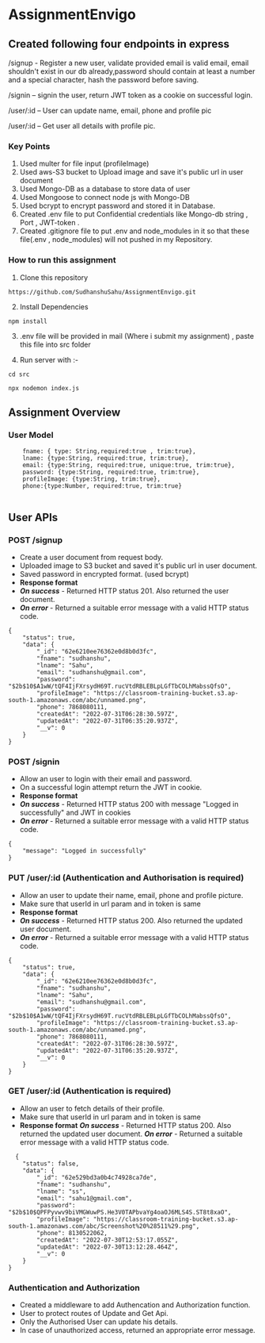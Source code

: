 # AssignmentEnvigo

## Created following four endpoints in express

/signup - Register a new user, validate provided email is valid email, email shouldn't exist in our db already,password should contain at least a number and a special character, hash the password before saving.

/signin – signin the user, return JWT token as a cookie on successful login.

/user/:id – User can update name, email, phone and profile pic

/user/:id – Get user all details with profile pic.

### Key Points
1) Used multer for file input (profileImage)
2) Used aws-S3 bucket to Upload image and save it's public url in user document
3) Used Mongo-DB as a database to store data of user
4) Used Mongoose to connect node js with Mongo-DB
5) Used bcrypt to encrypt password and stored it in Database.
6) Created .env file to put Confidential credentials like Mongo-db string , Port , JWT-token . 
7) Created .gitignore file to put .env and node_modules in it so that these file(.env , node_modules) will not pushed in my Repository.

### How to run this assignment
1) Clone this repository
````````````````````````````````````````````````````````
https://github.com/SudhanshuSahu/AssignmentEnvigo.git
````````````````````````````````````````````````````````

2) Install Dependencies
````````````````````````````````````````````````````
npm install
````````````````````````````````````````````````````

3) .env file will be provided in mail (Where i submit my assignment) , paste this file into src folder


4) Run server with :-
`````````````````````````````
cd src
`````````````````````````````

`````````````````````````````````````````
npx nodemon index.js
`````````````````````````````````````````

## Assignment Overview
### User Model

````````````````````````````````````````````````````````````````````
    fname: { type: String,required:true , trim:true},
    lname: {type:String, required:true, trim:true},
    email: {type:String, required:true, unique:true, trim:true},
    password: {type:String, required:true, trim:true},
    profileImage: {type:String, trim:true},
    phone:{type:Number, required:true, trim:true}
    
````````````````````````````````````````````````````````````````````    
## User APIs
### POST /signup
- Create a user document from request body.
- Uploaded image to S3 bucket and saved it's public url in user document.
- Saved password in encrypted format. (used bcrypt)  
- __Response format__
-  _**On success**_ - Returned HTTP status 201. Also returned the user document. 
-  _**On error**_ - Returned a suitable error message with a valid HTTP status code.

`````````````````````````````````````````````````````````````````````
{
    "status": true,
    "data": {
        "_id": "62e6210ee76362e0d8b0d3fc",
        "fname": "sudhanshu",
        "lname": "Sahu",
        "email": "sudhanshu@gmail.com",
        "password": "$2b$10$A1wW/tQF4IjFXrsydH69T.rucVtdRBLEBLpLGfTbCOLhMabssQfsO",
        "profileImage": "https://classroom-training-bucket.s3.ap-south-1.amazonaws.com/abc/unnamed.png",
        "phone": 7868080111,
        "createdAt": "2022-07-31T06:28:30.597Z",
        "updatedAt": "2022-07-31T06:35:20.937Z",
        "__v": 0
    }
}
`````````````````````````````````````````````````````````````````````````

### POST /signin
- Allow an user to login with their email and password.
- On a successful login attempt return the JWT in cookie.
- __Response format__
-  _**On success**_ - Returned HTTP status 200 with message "Logged in successfully" and JWT in cookies
-  _**On error**_ - Returned a suitable error message with a valid HTTP status code.

``````````````````````````````````````````````````````````````````
{
    "message": "Logged in successfully"
}

``````````````````````````````````````````````````````````````````

### PUT /user/:id  (Authentication and Authorisation is required)
- Allow an user to update their  name, email, phone and profile picture.
- Make sure that userId in url param and in token is same
- __Response format__
- _**On success**_ - Returned HTTP status 200. Also returned the updated user document.
-  _**On error**_ - Returned a suitable error message with a valid HTTP status code.

``````````````````````````````````````````````````````````
{
    "status": true,
    "data": {
        "_id": "62e6210ee76362e0d8b0d3fc",
        "fname": "sudhanshu",
        "lname": "Sahu",
        "email": "sudhanshu@gmail.com",
        "password": "$2b$10$A1wW/tQF4IjFXrsydH69T.rucVtdRBLEBLpLGfTbCOLhMabssQfsO",
        "profileImage": "https://classroom-training-bucket.s3.ap-south-1.amazonaws.com/abc/unnamed.png",
        "phone": 7868080111,
        "createdAt": "2022-07-31T06:28:30.597Z",
        "updatedAt": "2022-07-31T06:35:20.937Z",
        "__v": 0
    }
}
`````````````````````````````````````````````````````````````

### GET /user/:id (Authentication is required)
- Allow an user to fetch details of their profile.
- Make sure that userId in url param and in token is same
- __Response format__
  _**On success**_ - Returned HTTP status 200. Also returned the updated user document.
  _**On error**_ - Returned a suitable error message with a valid HTTP status code.
  
````````````````````````````````````````````````````````````````
  {
    "status": false,
    "data": {
        "_id": "62e529bd3a0b4c74928ca7de",
        "fname": "sudhanshu",
        "lname": "ss",
        "email": "sahu1@gmail.com",
        "password": "$2b$10$QPFPyvwv9biVMGWuwPS.He3V0TAPbvaYg4oaOJ6MLS4S.ST8t8xaO",
        "profileImage": "https://classroom-training-bucket.s3.ap-south-1.amazonaws.com/abc/Screenshot%20%28511%29.png",
        "phone": 8130522062,
        "createdAt": "2022-07-30T12:53:17.055Z",
        "updatedAt": "2022-07-30T13:12:28.464Z",
        "__v": 0
    }
}
````````````````````````````````````````````````````````````````

### Authentication and Authorization
- Created a middleware to add Authencation and Authorization function.
- User to protect routes of Update and Get Api.
- Only the Authorised User can update his details.
- In case of unauthorized access, returned an appropriate error message.










